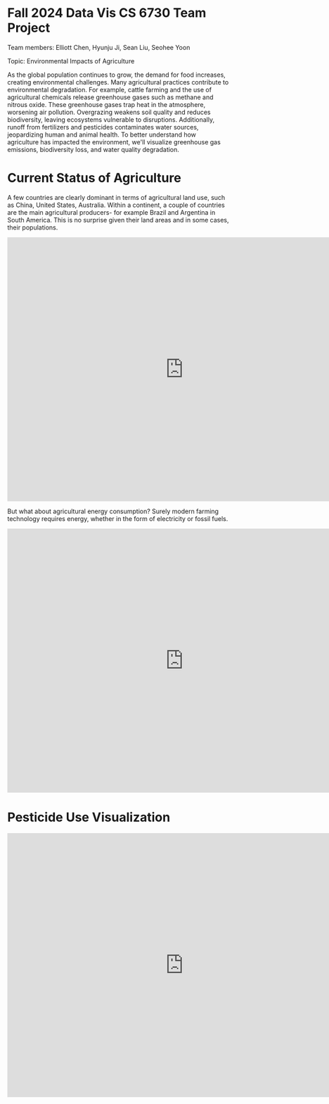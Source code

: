 # Fall 2024 Data Vis CS 6730 Team Project

Team members: Elliott Chen, Hyunju Ji, Sean Liu, Seohee Yoon

Topic: Environmental Impacts of Agriculture

As the global population continues to grow, the demand for food increases, creating environmental challenges. Many agricultural practices contribute to environmental degradation. For example, cattle farming and the use of agricultural chemicals release greenhouse gases such as methane and nitrous oxide. These greenhouse gases trap heat in the atmosphere, worsening air pollution. Overgrazing weakens soil quality and reduces biodiversity, leaving ecosystems vulnerable to disruptions. Additionally, runoff from fertilizers and pesticides contaminates water sources, jeopardizing human and animal health. To better understand how agriculture has impacted the environment, we'll visualize greenhouse gas emissions, biodiversity loss, and water quality degradation.

# Current Status of Agriculture

A few countries are clearly dominant in terms of agricultural land use, such as China, United States, Australia. Within a continent, a couple of countries are the main agricultural producers- for example Brazil and Argentina in South America. This is no surprise given their land areas and in some cases, their populations. 

<iframe src="https://public.tableau.com/views/6730_Agricultural_Energy_Use/AgriLandUse?:showVizHome=no&:embed=true" 
        width="800" 
        height="600" 
        frameborder="0"></iframe>
        
But what about agricultural energy consumption? Surely modern farming technology requires energy, whether in the form of electricity or fossil fuels.

<iframe src="https://public.tableau.com/views/6730_Agricultural_Energy_Use/EnergyUseMap?:showVizHome=no&:embed=true" 
        width="800" 
        height="600" 
        frameborder="0"></iframe>

        

# Pesticide Use Visualization

<iframe src="https://public.tableau.com/views/6730_Visualizations_PesticideUse/PesticideUse?:showVizHome=no&:embed=true"
        width="800" 
        height="600" 
        frameborder="0"></iframe>



       

